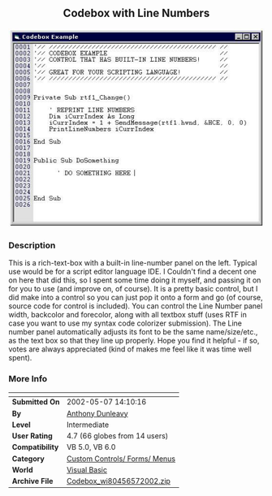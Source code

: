 ﻿<div align="center">

## Codebox with Line Numbers

<img src="PIC2002571429275656.jpg">
</div>

### Description

This is a rich-text-box with a built-in line-number panel on the left. Typical use would be for a script editor language IDE. I Couldn't find a decent one on here that did this, so I spent some time doing it myself, and passing it on for you to use (and improve on, of course). It is a pretty basic control, but I did make into a control so you can just pop it onto a form and go (of course, source code for control is included). You can control the Line Number panel width, backcolor and forecolor, along with all textbox stuff (uses RTF in case you want to use my syntax code colorizer submission). The Line number panel automatically adjusts its font to be the same name/size/etc., as the text box so that they line up properly. Hope you find it helpful - if so, votes are always appreciated (kind of makes me feel like it was time well spent).
 
### More Info
 


<span>             |<span>
---                |---
**Submitted On**   |2002-05-07 14:10:16
**By**             |[Anthony Dunleavy](https://github.com/Planet-Source-Code/PSCIndex/blob/master/ByAuthor/anthony-dunleavy.md)
**Level**          |Intermediate
**User Rating**    |4.7 (66 globes from 14 users)
**Compatibility**  |VB 5\.0, VB 6\.0
**Category**       |[Custom Controls/ Forms/  Menus](https://github.com/Planet-Source-Code/PSCIndex/blob/master/ByCategory/custom-controls-forms-menus__1-4.md)
**World**          |[Visual Basic](https://github.com/Planet-Source-Code/PSCIndex/blob/master/ByWorld/visual-basic.md)
**Archive File**   |[Codebox\_wi80456572002\.zip](https://github.com/Planet-Source-Code/anthony-dunleavy-codebox-with-line-numbers__1-34531/archive/master.zip)









